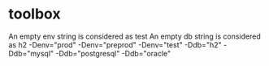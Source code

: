 # toolbox

An empty env string is considered as test
An empty db string is considered as h2
-Denv="prod"
-Denv="preprod"
-Denv="test"
-Ddb="h2"
-Ddb="mysql"
-Ddb="postgresql"
-Ddb="oracle"
